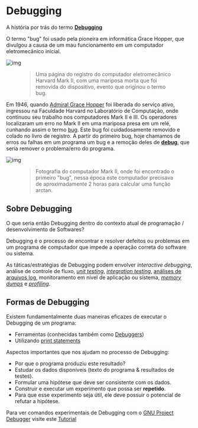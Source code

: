 # Debugging 

A história por trás do termo **[Debugging](https://en.wikipedia.org/wiki/Debugging)**

O termo "bug" foi usado pela pioneira em informática Grace Hopper, que divulgou a causa de um mau funcionamento em um computador eletromecânico inicial. 

![img](https://i.ibb.co/gPKPdBn/fbug.jpg)

<figure>
    <blockquote>
        <p>Uma página do registro do computador eletromecânico Harvard Mark II, com uma mariposa morta que foi removida do dispositivo, evento que originou o termo bug.</p>
    </blockquote>
</figure>

Em 1946, quando [Admiral Grace Hopper](https://en.wikipedia.org/wiki/Admiral_Grace_Hopper) foi liberada do serviço ativo, ingressou na Faculdade Harvard no Laboratório de Computação, onde continuou seu trabalho nos computadores Mark II e III. Os operadores localizaram um erro no Mark II em uma mariposa presa em um relé, cunhando assim o termo [bug](https://en.wikipedia.org/wiki/Software_bug). Este bug foi cuidadosamente removido e colado no livro de registro. A partir do primeiro bug, hoje chamamos de erros ou falhas em um programa um bug e a remoção deles de **[debug](https://en.wikipedia.org/wiki/Debugging)**, que seria remover o problema/erro do programa.

![img](https://i.ibb.co/HGY2Sx9/markII.jpg)

<figure>
    <blockquote>
        <p>Fotografia do computador Mark II, onde foi encontrado o primeiro "bug", nessa época este computador precisava de aproximadamente 2 horas para calcular uma função arctan.</p>
    </blockquote>
</figure>

## Sobre Debugging

O que seria então Debugging dentro do contexto atual de programação / desenvolvimento de Softwares?

Debugging é o processo de encontrar e resolver defeitos ou problemas em um programa de computador que impede a operação correta do software ou sistema.

As táticas/estratégias de Debugging podem envolver *interactive debugging*, análise de controle de fluxo, *[unit testing](https://en.wikipedia.org/wiki/Unit_testing)*, *[integration testing](https://en.wikipedia.org/wiki/Integration_testing)*, [análises de arquivos log](https://en.wikipedia.org/wiki/Logfile), monitoramento em nível de aplicação ou sistema, *[memory dumps](https://en.wikipedia.org/wiki/Memory_dump)* e *[profiling](https://en.wikipedia.org/wiki/Profiling_(computer_programming))*.

## Formas de Debugging

Existem fundamentalmente duas maneiras eficazes de executar o Debugging de um programa:

- Ferramentas (conhecidas também como [Debuggers](https://en.wikipedia.org/wiki/Debugger))
- Utilizando [print statements](http://www.personal.psu.edu/jhm/f90/statements/print.html)

Aspectos importantes que nos ajudam no processo de Debugging:

- Por que o programa produziu este resultado?
- Estudar os dados disponíveis (texto do programa & resultados de testes).
- Formular uma hipótese que deve ser consistente com os dados.
- Construir e executar um experimento que possa ser **repetido**.
- Para que esse experimento seja útil, ele deve possuir o potencial de refutar a hipótese.

Para ver comandos experimentais de Debugging com o [GNU Project Debugger](https://www.gnu.org/software/gdb/) visite este [Tutorial](https://github.com/the-akira/IntroComp/blob/master/materiais/Debugging/GDB.md)